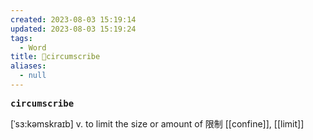 ```yaml
---
created: 2023-08-03 15:19:14
updated: 2023-08-03 15:19:24
tags:
  - Word
title: 📖circumscribe
aliases:
  - null
---
```


<pre><strong>circumscribe</strong></pre>
[ˈsɜ:kəmskraɪb]
v. to limit the size or amount of 限制
[[confine]], [[limit]]
